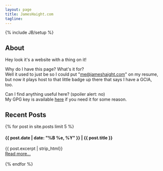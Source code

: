 ```yaml
---
layout: page
title: JamesHaight.com
tagline: 
---
```

{% include JB/setup %}

<div data-iframe-width="250" data-iframe-height="270" data-share-badge-id="d0b25cc0-980d-40fd-8765-b9183dcd24b2"></div>
  <script type="text/javascript">
    (function() {
      var s = document.createElement('script');
      s.type = 'text/javascript';
      s.async = true;
      s.src = '//www.youracclaim.com/assets/utilities/embed.js';
      var o = document.getElementsByTagName('script')[0];
      o.parentNode.insertBefore(s, o);
      })();
  </script>
  
## About

Hey look it's a website with a thing on it!

Why do I have this page? What's it for?  
Well it used to just be so I could put "me@jameshaight.com" on my resume, but now it plays host to that little badge up there that says I have a GCIA, too.  

Can I find anything useful here? (spoiler alert: no)  
My GPG key is available [here](https://keybase.io/jhaight/key.asc) if you need it for some reason.

## Recent Posts
{% for post in site.posts limit 5 %}
#### {{ post.date | date: "%B %e, %Y" }} | {{ post.title }}
{{ post.excerpt | strip_html}}<br>
            <a href="{{ post.url }}">Read more...</a><br><br>
{% endfor %}

